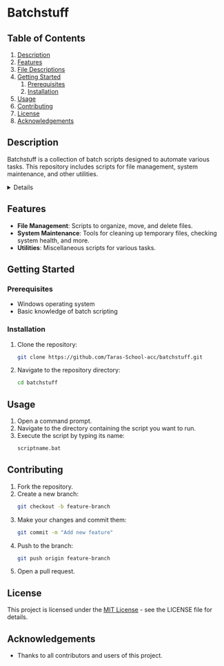 # Batchstuff

## Table of Contents
1. [Description](#description)
2. [Features](#features)
3. [File Descriptions](#file-descriptions)
4. [Getting Started](#getting-started)
    1. [Prerequisites](#prerequisites)
    2. [Installation](#installation)
5. [Usage](#usage)
6. [Contributing](#contributing)
7. [License](#license)
8. [Acknowledgements](#acknowledgements)

## Description
Batchstuff is a collection of batch scripts designed to automate various tasks. This repository includes scripts for file management, system maintenance, and other utilities.
<details>
## Batch Files Overview

   
## **Calculators**
<details>
<summary>**pythagorean_theorem_calc.bat**</summary>
Calculates the hypotenuse of a right triangle given the lengths of the other two sides.
</details>

<details>
<summary>**quadratic_calc.bat**</summary>
Solves quadratic equations of the form ax² + bx + c = 0 using the quadratic formula.
</details>

<details>
<summary>**simple_calc.bat**</summary>
A simple calculator that performs basic arithmetic operations like addition, subtraction, multiplication, and division.
</details>

<details>
<summary>**trig_calc.bat**</summary>
Performs basic trigonometric calculations like sine, cosine, and tangent.
</details>

## **ComputerRelatedStuff**

<details>
<summary>**backup.bat**</summary>
Automates the process of backing up files from one directory to another.
</details>

<details>
<summary>**cleanup.bat**</summary>
Cleans up temporary files to free up space on the system.
</details>

<details>
<summary>**delete_old_files.bat**</summary>
Deletes files older than a specified number of days from a directory.
</details>

<details>
<summary>**disk_usage.bat**</summary>
Displays the disk usage of the system or specific drives.
</details>

<details>
<summary>**move_files.bat**</summary>
Moves files from one directory to another based on a specified condition.
</details>

<details>
<summary>**net_info.bat**</summary>
Displays network-related information such as IP addresses and active connections.
</details>

<details>
<summary>**organize.bat**</summary>
Organizes files in a directory into subfolders based on file type.
</details>

<details>
<summary>**rename_files.bat**</summary>
Renames files in a directory according to a specified pattern.
</details>

<details>
<summary>**sys_check.bat**</summary>
Performs a system health check and displays information about the system's resources.
</details>

## **dataStructures**

<details>
<summary>**binaryTree.bat**</summary>
Visualizes or manipulates a binary tree data structure.
</details>

## **DateAndTime**

<details>
<summary>**DateParts.bat**</summary>
Breaks down the current date into parts such as day, month, and year.
</details>

<details>
<summary>**getTime.bat**</summary>
Displays the current time in a specific format.
</details>

<details>
<summary>**sleeptp.bat**</summary>
Puts the system to sleep for a specified amount of time.
</details>

<details>
<summary>**W32DOW.bat**</summary>
Performs operations related to time settings in Windows.
</details>

<details>
<summary>**W32tmSleep.bat**</summary>
Synchronizes the system time with a time server and then puts the system to sleep.
</details>

## **discovers_and_bugs**

### **bugs**

<details>
<summary>**callbrackets.bat**</summary>
Triggers an issue with unbalanced parentheses in batch files.
</details>

<details>
<summary>**callCrasher.bat**</summary>
A script designed to crash a batch file by causing improper call commands.
</details>

<details>
<summary>**EOFbreaker.bat**</summary>
Simulates the "end of file" error in batch scripting.
</details>

<details>
<summary>**FORbreaker.bat**</summary>
Simulates an error in the `FOR` loop structure in batch scripting.
</details>

<details>
<summary>**forCrasher.bat**</summary>
Another script designed to crash a `FOR` loop in a batch file.
</details>

<details>
<summary>**ifCrasher.bat**</summary>
Causes a batch file to crash when an `IF` condition is improperly used.
</details>

<details>
<summary>**ifDefined.bat**</summary>
Checks if a variable is defined in the environment and causes errors if not.
</details>

<details>
<summary>**ParamExpansionAndDriveVars.bat**</summary>
Expands parameters and handles drive variables in batch scripting.
</details>

<details>
<summary>**pipeIf.bat**</summary>
Simulates errors related to using pipes in batch files with `IF` conditions.
</details>

<details>
<summary>**remCrasher.bat**</summary>
Crashes a batch script using comments (`REM`).
</details>

### **discovers**

<details>
<summary>**anonymous.bat**</summary>
Performs operations that simulate anonymity or obfuscation techniques.
</details>

<details>
<summary>**boolKeys.bat**</summary>
Checks and manipulates boolean keys in Windows batch scripting.
</details>

<details>
<summary>**callArgs.bat**</summary>
Manipulates command-line arguments passed to a batch file.
</details>

<details>
<summary>**callcolons.bat**</summary>
Tests for the use of colons in function calls or labels in batch files.
</details>

<details>
<summary>**certutil.txt**</summary>
Demonstrates usage of the `certutil` command to manipulate certificates.
</details>

<details>
<summary>**defaultJumpDir.bat**</summary>
Sets a default jump directory for batch file navigation.
</details>

<details>
<summary>**DPATH.bat**</summary>
Handles environment paths in batch files.
</details>

<details>
<summary>**emptyTokens.bat**</summary>
Manipulates empty tokens and simulates errors.
</details>

<details>
<summary>**fileRedirection.bat**</summary>
Demonstrates file redirection in batch scripting.
</details>

<details>
<summary>**findEscapeQuote.bat**</summary>
Finds and escapes quotes in batch files for correct syntax.
</details>

<details>
<summary>**FirmwareType.bat**</summary>
Displays the type of firmware on the system (e.g., BIOS or UEFI).
</details>

<details>
<summary>**internal_commands.txt**</summary>
Lists internal commands used in batch scripting.
</details>

<details>
<summary>**keys.bat**</summary>
Simulates keystroke-based operations in batch files.
</details>

<details>
<summary>**msg.txt**</summary>
Contains a message or information displayed by batch scripts.
</details>

<details>
<summary>**multiLineComments.txt**</summary>
Example of using multi-line comments in batch scripts.
</details>

<details>
<summary>**negativeGOTO.bat**</summary>
Simulates errors related to `GOTO` statements in batch files.
</details>

<details>
<summary>**plainfor.bat**</summary>
Illustrates basic `FOR` loop operations.
</details>

<details>
<summary>**promptFeatures.txt**</summary>
Explains various prompt features in batch scripting.
</details>

<details>
<summary>**splitCommand.bat**</summary>
Splits commands into multiple components.
</details>

<details>
<summary>**tasklist.bat**</summary>
Displays a list of currently running tasks in Windows.
</details>

<details>
<summary>**typeList.bat**</summary>
Displays the type of various files or objects.
</details>

## **fileUtils**

<details>
<summary>**dirTimes.bat**</summary>
Displays the creation, modification, and access times for files in a directory.
</details>

<details>
<summary>**encodingDetect.bat**</summary>
Detects the encoding of a file and outputs the result.
</details>

<details>
<summary>**extInstaller.bat**</summary>
Installs a file based on its extension (e.g., EXE, MSI, etc.).
</details>

<details>
<summary>**file2hex.bat**</summary>
Converts a file to its hexadecimal representation.
</details>

<details>
<summary>**fileassembler.bat**</summary>
Assembles multiple files into a single file.
</details>

<details>
<summary>**fileModifiedTime.bat**</summary>
Displays the last modified time of a file.
</details>

<details>
<summary>**fileTimes.bat**</summary>
Displays the creation, last modified, and last access times of files.
</details>

<details>
<summary>**firstLines.bat**</summary>
Displays the first few lines of a file.
</details>

<details>
<summary>**firstLinesP.bat**</summary>
Displays the first few lines of a file with pagination.
</details>

<details>
<summary>**folderOwner.bat**</summary>
Displays the owner of a specific folder.
</details>

<details>
<summary>**listFS.bat**</summary>
Lists all file systems on a computer.
</details>

<details>
<summary>**md2.bat**</summary>
Generates MD5 hash for files.
</details>

<details>
<summary>**md4.bat**</summary>
Generates MD4 hash for files.
</details>

<details>
<summary>**md5.bat**</summary>
Generates MD5 hash for files.
</details>

<details>
<summary>**progressCopy.bat**</summary>
Copies files with a progress bar.
</details>

<details>
<summary>**sha1.bat**</summary>
Generates SHA-1 hash for files.
</details>

<details>
<summary>**sha256.bat**</summary>
Generates SHA-256 hash for files.
</details>

<details>
<summary>**sha384.bat**</summary>
Generates SHA-384 hash for files.
</details>

<details>
<summary>**SHA512.bat**</summary>
Generates SHA-512 hash for files.
</details>

<details>
<summary>**splitBin.bat**</summary>
Splits binary files into smaller parts.
</details>

<details>
<summary>**tailHead.bat**</summary>
Displays the first and last lines of a file.
</details>

<details>
<summary>**wmicVersion.bat**</summary>
Displays the version information of Windows Management Instrumentation (WMIF).
</details>

<details>
<summary>**games**</summary>

<details>
<summary>**2048.bat**</summary>
Runs the 2048 puzzle game in the command prompt.
</details>

</details>

<details>
<summary>**Black jack**</summary>

<details>
<summary>**blackjack.js**</summary>
A script to play blackjack game using JavaScript.
</details>

<details>
<summary>**blackjack.bat**</summary>
A batch file to run a simple version of Blackjack.
</details>

<details>
<summary>**readme.md**</summary>
Readme file with instructions or game rules for Blackjack.
</details>

<details>
<summary>**guessthenumber.bat**</summary>
A simple game where the user guesses a randomly generated number.
</details>

<details>
<summary>**nullFile**</summary>
Creates a null byte file (0-byte file).
</details>

<details>
<summary>**pong.bat**</summary>
A text-based pong game implemented in a batch script.
</details>

<details>
<summary>**RockPaperScisors.bat**</summary>
A batch file that lets you play the classic Rock, Paper, Scissors game against the computer.
</details>

<details>
<summary>**RPGGAME.BAT**</summary>
A simple RPG game implemented in a batch file.
</details>

<details>
<summary>**snake.bat**</summary>
A batch file that simulates the Snake game in the command prompt.
</details>

</details>

<details>
<summary>**hybrids**</summary>

<details>
<summary>**iexpress**</summary>

<details>
<summary>**bat2exeIEXP.bat**</summary>
Converts a batch file into an executable using IExpress.
</details>

<details>
<summary>**hidder.bat**</summary>
Hides a batch file by turning it into an executable with IExpress.
</details>

<details>
<summary>**iexpYNButton.bat**</summary>
Uses IExpress to show a Yes/No button dialog in a batch file.
</details>

<details>
<summary>**licenseAgreement.bat**</summary>
Displays a license agreement dialog using IExpress.
</details>

<details>
<summary>**OKPopup.bat**</summary>
Shows a simple "OK" popup message using IExpress.
</details>

<details>
<summary>**read.me**</summary>
Instructions or additional information for using the hybrid batch scripts.
</details>

</details>

</details>

<details>
<summary>**jscript**</summary>

<details>
<summary>**base64.bat**</summary>
Encodes or decodes a string into Base64 format using JScript.
</details>

<details>
<summary>**calcjs.bat**</summary>
Performs a basic calculation using JScript.
</details>

<details>
<summary>**deleteJS.bat**</summary>
Deletes a JavaScript file from the file system.
</details>

<details>
<summary>**dirTimesJS.bat**</summary>
Displays the directory times of files using JScript.
</details>

<details>
<summary>**drivesInfoJS.bat**</summary>
Displays information about the drives on the system using JScript.
</details>

<details>
<summary>**edit.json.bat**</summary>
Modifies a JSON file using JScript.
</details>

<details>
<summary>**ejectjs.bat**</summary>
Ejects a CD or DVD drive using JScript.
</details>

<details>
<summary>**enterNumberJS.bat**</summary>
Prompts the user to enter a number using JScript.
</details>

<details>
<summary>**FileTimeFilterJS.bat**</summary>
Filters files based on their last modified time using JScript.
</details>

<details>
<summary>**fileTImesJS.bat**</summary>
Displays file creation, modification, and access times using JScript.
</details>

<details>
<summary>**focusOn.bat**</summary>
Focuses on a specific window using JScript.
</details>

<details>
<summary>**freememjs.bat**</summary>
Displays the free memory available on the system using JScript.
</details>

<details>
<summary>**getInnerText.bat**</summary>
Extracts the inner text from an HTML element using JScript.
</details>

<details>
<summary>**guid.bat**</summary>
Generates a GUID (Globally Unique Identifier) using JScript.
</details>

</details>

<details>
<summary>**imageProcessing**</summary>

<details>
<summary>**convImg.bat**</summary>
Converts an image to a different format (e.g., PNG to JPEG).
</details>

<details>
<summary>**crop.bat**</summary>
Crops an image to specified dimensions.
</details>

<details>
<summary>**rotateFlip.bat**</summary>
Rotates or flips an image.
</details>

<details>
<summary>**scale.bat**</summary>
Scales an image to a specified size.
</details>

<details>
<summary>**shRotate.bat**</summary>
Rotates a shell image by a specific angle.
</details>

<details>
<summary>**stamp.bat**</summary>
Adds a watermark or stamp to an image.
</details>

<details>
<summary>**tiff.bat**</summary>
Handles operations for TIFF image files (e.g., conversion).
</details>

<details>
<summary>**imgInfo.bat**</summary>
Displays information about an image file (e.g., dimensions, format).
</details>

<details>
<summary>**jsonextractor.bat**</summary>
Extracts data from JSON files.
</details>

<details>
<summary>**jspopup.bat**</summary>
Creates a JavaScript popup window.
</details>

<details>
<summary>**julian.bat**</summary>
Converts a date to Julian format.
</details>

<details>
<summary>**listVerbs.bat**</summary>
Lists common verbs used in batch scripting.
</details>

<details>
<summary>**mediarunner.bat**</summary>
Runs a media file (audio, video, etc.) using a script.
</details>

<details>
<summary>**oneDriveSync.bat**</summary>
Syncs files with OneDrive.
</details>

<details>
<summary>**pdfPageCounter.bat**</summary>
Counts the number of pages in a PDF file.
</details>

<details>
<summary>**phisycalDrives.bat**</summary>
Displays information about the physical drives on the system.
</details>

<details>
<summary>**pinnerJS.bat**</summary>
Pins a file or program to the taskbar using JavaScript.
</details>

<details>
<summary>**ppt2pdf.bat**</summary>
Converts a PowerPoint file to PDF format.
</details>

<details>
<summary>**printJS.bat**</summary>
Prints a document using JavaScript.
</details>

<details>
<summary>**replacer.bat**</summary>
Replaces text or data within a file.
</details>

<details>
<summary>**sendKeys.bat**</summary>
Simulates keystrokes using JavaScript.
</details>

<details>
<summary>**shellCopy.bat**</summary>
Copies files in the shell environment.
</details>

<details>
<summary>**ShellRunJS.bat**</summary>
Runs a shell command using JavaScript.
</details>

<details>
<summary>**shortcutJS.bat**</summary>
Creates shortcuts using JavaScript.
</details>

<details>
<summary>**slowTypeJS.bat**</summary>
Simulates typing at a slower speed using JavaScript.
</details>

<details>
<summary>**splitjs.bat**</summary>
Splits a file into smaller parts using JavaScript.
</details>

<details>
<summary>**spplayer.bat**</summary>
Plays a sound file using JavaScript.
</details>

<details>
<summary>**toHexJS.bat**</summary>
Converts a string to hexadecimal format using JavaScript.
</details>

<details>
<summary>**toHtmlEnt.bat**</summary>
Converts a string to HTML entities using JavaScript.
</details>

<details>
<summary>**tooltipInfo.bat**</summary>
Displays tooltip information using JavaScript.
</details>

<details>
<summary>**UIautoLogin.bat**</summary>
Automates the login process for a system or website using JavaScript.
</details>

<details>
<summary>**unHexJS.bat**</summary>
Converts a hexadecimal string back to its original form using JavaScript.
</details>

<details>
<summary>**uuid.bat**</summary>
Generates a UUID (Universally Unique Identifier) using JavaScript.
</details>

<details>
<summary>**WinHTTPDownloadJS.bat**</summary>
Downloads a file using the WinHTTP library in JavaScript.
</details>

<details>
<summary>**winhttpjs.bat**</summary>
Runs HTTP requests using WinHTTP in JavaScript.
</details>

<details>
<summary>**write.bat**</summary>
Writes text to a file or the console.
</details>

<details>
<summary>**XMLHTTPDownloadJS.bat**</summary>
Downloads a file using XMLHTTP in JavaScript.
</details>

<details>
<summary>**xpath.bat**</summary>
Executes XPath queries on XML documents using JavaScript.
</details>

<details>
<summary>**xpath0.1.bat**</summary>
An earlier version of the XPath query script.
</details>

<details>
<summary>**yesnopopup.bat**</summary>
Displays a Yes/No popup dialog in JavaScript.
</details>

<details>
<summary>**zipjs.bat**</summary>
Zips files using JavaScript.
</details>

</details>

<details>
<summary>**makecab**</summary>

<details>
<summary>**cabdir.bat**</summary>
Creates a CAB file from a directory.
</details>

<details>
<summary>**cabsplit.bat**</summary>
Splits a CAB file into multiple parts.
</details>

<details>
<summary>**compression.bat**</summary>
Compresses files into a CAB archive.
</details>

</details>

<details>
<summary>**projects**</summary>

<details>
<summary>**pm.bat**</summary>
A simple project management batch script.
</details>

<details>
<summary>**index.bat**</summary>
The main entry point for a batch script-based project.
</details>

</details>
</details>

## Features
- **File Management**: Scripts to organize, move, and delete files.
- **System Maintenance**: Tools for cleaning up temporary files, checking system health, and more.
- **Utilities**: Miscellaneous scripts for various tasks.

## Getting Started

### Prerequisites
- Windows operating system
- Basic knowledge of batch scripting

### Installation
1. Clone the repository:
    ```sh
    git clone https://github.com/Taras-School-acc/batchstuff.git
    ```
2. Navigate to the repository directory:
    ```sh
    cd batchstuff
    ```

## Usage
1. Open a command prompt.
2. Navigate to the directory containing the script you want to run.
3. Execute the script by typing its name:
    ```sh
    scriptname.bat
    ```

## Contributing
1. Fork the repository.
2. Create a new branch:
    ```sh
    git checkout -b feature-branch
    ```
3. Make your changes and commit them:
    ```sh
    git commit -m "Add new feature"
    ```
4. Push to the branch:
    ```sh
    git push origin feature-branch
    ```
5. Open a pull request.

## License
This project is licensed under the [MIT License](./LICENSE) - see the LICENSE file for details.

## Acknowledgements
- Thanks to all contributors and users of this project.
